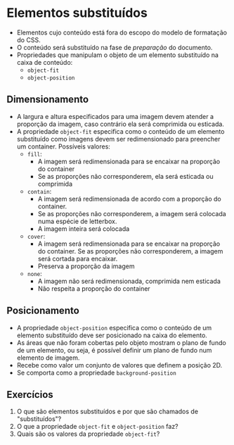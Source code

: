 # Elementos substituídos

- Elementos cujo conteúdo está fora do escopo do modelo de formatação do CSS.
- O conteúdo será substituído na fase de *preparação* do documento.
- Propriedades que manipulam o objeto de um elemento substituído na caixa de conteúdo:
  - `object-fit`
  - `object-position`

## Dimensionamento

- A largura e altura especificados para uma imagem devem atender a proporção da imagem, caso contrário ela será comprimida ou esticada.
- A propriedade `object-fit` especifica como o conteúdo de um elemento substituído como imagens devem ser redimensionado para preencher um container. Possíveis valores:
  - `fill`:
    - A imagem será redimensionada para se encaixar na proporção  do container
    - Se as proporções não corresponderem, ela será esticada ou comprimida
  - `contain`:
    - A imagem será redimensionada de acordo com a proporção do container.
    - Se as proporções não corresponderem, a imagem será colocada numa espécie de letterbox.
    - A imagem inteira será colocada
  - `cover`:
    - A imagem será redimensionada para se encaixar na proporção do container. Se as proporções não corresponderem, a imagem será cortada para encaixar.
    - Preserva a proporção da imagem
  - `none`:
    - A imagem não será redimensionada, comprimida nem esticada
    - Não respeita a proporção do container

## Posicionamento

- A propriedade `object-position` especifica como o conteúdo de um elemento substituído deve ser posicionado na caixa do elemento.
- As áreas que não foram cobertas pelo objeto mostram o plano de fundo de um elemento, ou seja, é possível definir um plano de fundo num elemento de imagem.
- Recebe como valor um conjunto de valores que definem a posição 2D.
- Se comporta como a propriedade `background-position`

## Exercícios

1. O que são elementos substituídos e por que são chamados de "substituídos"?
2. O que a propriedade `object-fit` e `object-position` faz?
3. Quais são os valores da propriedade `object-fit`?